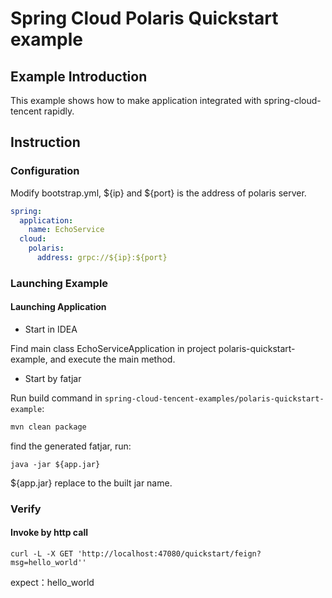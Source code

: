 # Spring Cloud Polaris Quickstart example

## Example Introduction

This example shows how to make application integrated with spring-cloud-tencent rapidly.

## Instruction

### Configuration

Modify bootstrap.yml, ${ip} and ${port} is the address of polaris server.

```yaml
spring:
  application:
    name: EchoService
  cloud:
    polaris:
      address: grpc://${ip}:${port}
```

### Launching Example

#### Launching Application

- Start in IDEA

Find main class EchoServiceApplication in project polaris-quickstart-example, and execute the main method.

- Start by fatjar

Run build command in ```spring-cloud-tencent-examples/polaris-quickstart-example```:

```sh
mvn clean package
```

find the generated fatjar, run:

```
java -jar ${app.jar}
```

${app.jar} replace to the built jar name.

### Verify

#### Invoke by http call

```shell
curl -L -X GET 'http://localhost:47080/quickstart/feign?msg=hello_world''
```

expect：hello_world